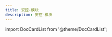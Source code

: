 ```yaml
---
title: 安控-模块
description: 安控-模块
---
```


import DocCardList from '@theme/DocCardList';

<DocCardList />